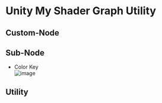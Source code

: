 # Unity My Shader Graph Utility
## Custom-Node
## Sub-Node
* Color Key  
![image](https://github.com/FunsTW/Unity_MyShaderGraphUtility/blob/main/README/image/subnode_colorkey.jpg)
## Utility
